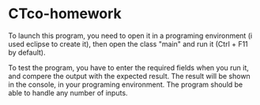 # CTco-homework
To launch this program, you need to open it in a programing environment (i used eclipse to create it), then open 
the class "main" and run it (Ctrl + F11 by default).

To test the program, you have to enter the required fields when you run it, and compere the output with the expected result.
The result will be shown in the console, in your programing environment.
The program should be able to handle any number of inputs.

